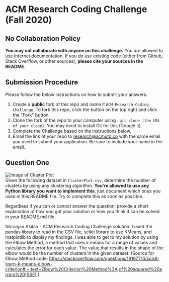 # ACM Research Coding Challenge (Fall 2020)

## No Collaboration Policy

**You may not collaborate with anyone on this challenge.** You _are_ allowed to use Internet documentation. If you _do_ use existing code (either from Github, Stack Overflow, or other sources), **please cite your sources in the README**.

## Submission Procedure

Please follow the below instructions on how to submit your answers.

1. Create a **public** fork of this repo and name it `ACM-Research-Coding-Challenge`. To fork this repo, click the button on the top right and click the "Fork" button.
2. Clone the fork of the repo to your computer using . `git clone [the URL of your clone]`. You may need to install Git for this (Google it).
3. Complete the Challenge based on the instructions below.
4. Email the link of your repo to research@acmutd.co with the same email you used to submit your application. Be sure to include your name in the email.

## Question One

![Image of Cluster Plot](ClusterPlot.png)
<br/>
Given the following dataset in `ClusterPlot.csv`, determine the number of clusters by using any clustering algorithm. **You're allowed to use any Python library you want to implement this**, just document which ones you used in this README file. Try to complete this as soon as possible.

Regardless if you can or cannot answer the question, provide a short explanation of how you got your solution or how you think it can be solved in your README.md file.

Nirranjan Akilan - ACM Research Coding Challenge solution:
I used the pandas library to read in the CSV file, scikit library to use KMeans, and matplotlib to display my findings. I was able to get to my solution by using the Elbow Method, a method that uses k means for a range of values and calculates the error for each value. The value that results in the shape of the elbow would be the number of clusters in the given dataset. (Source for Elbow Method code: https://stackoverflow.com/questions/19197715/scikit-learn-k-means-elbow-criterion#:~:text=Elbow%20Criterion%20Method%3A,of%20squared%20errors%20(SSE).)
